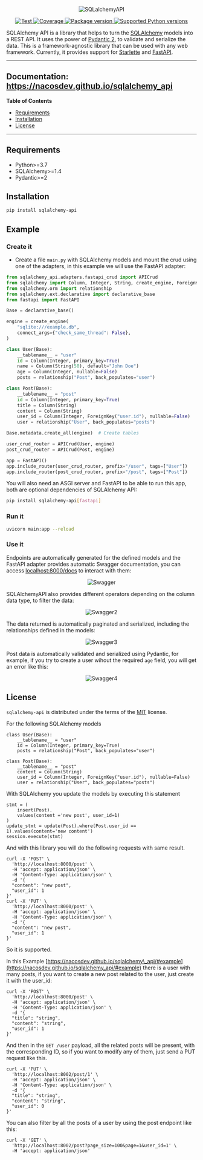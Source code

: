 <p align="center">
  <a><img src="https://raw.githubusercontent.com/nacosdev/sqlalchemy_api/main/docs/assets/images/sqlalchemy_api.png" alt="SQLalchemyAPI"></a>
</p>

<p align="center">
  <a href="https://github.com/nacosdev/sqlalchemy_api/actions?query=workflow%3ATests+event%3Apush+branch%3Amain" target="_blank">
      <img src="https://github.com/nacosdev/sqlalchemy_api/workflows/Tests/badge.svg?event=push&branch=main" alt="Test">
  </a>
  <a href="https://codecov.io/gh/nacosdev/sqlalchemy_api">
      <img src="https://codecov.io/gh/nacosdev/sqlalchemy_api/branch/main/graph/badge.svg" alt="Coverage">
  </a>
  <a href="https://pypi.org/project/sqlalchemy-api" target="_blank">
      <img src="https://img.shields.io/pypi/v/sqlalchemy-api?color=%2334D058&label=pypi%20package" alt="Package version">
  </a>
  <a href="https://pypi.org/project/sqlalchemy-api" target="_blank">
      <img src="https://img.shields.io/pypi/pyversions/fastapi.svg?color=%2334D058" alt="Supported Python versions">
  </a>
</p>

SQLAlchemy API is a library that helps to turn the [SQLAlchemy](https://www.sqlalchemy.org/) models into a REST API. It uses the power of [Pydantic 2](https://docs.pydantic.dev/dev-v2/), to validate and serialize the data. This is a framework-agnostic library that can be used with any web framework. Currently, it provides support for [Starlette](https://www.starlette.io/) and [FastAPI](https://fastapi.tiangolo.com/).

---
**Documentation**: <a href="https://nacosdev.github.io/sqlalchemy_api" target="_blank">https://nacosdev.github.io/sqlalchemy_api</a>
---

**Table of Contents**

- [Requirements](#requirements)
- [Installation](#installation)
- [License](#license)

---

## Requirements

- Python>=3.7
- SQLAlchemy>=1.4
- Pydantic>=2

## Installation

```bash
pip install sqlalchemy-api
```

## Example

### Create it

- Create a file `main.py` with SQLAlchemy models and mount the crud using one of the adapters, in this example we will use the FastAPI adapter:

```python
from sqlalchemy_api.adapters.fastapi_crud import APICrud
from sqlalchemy import Column, Integer, String, create_engine, ForeignKey
from sqlalchemy.orm import relationship
from sqlalchemy.ext.declarative import declarative_base
from fastapi import FastAPI

Base = declarative_base()

engine = create_engine(
    "sqlite:///example.db",
    connect_args={"check_same_thread": False},
)

class User(Base):
    __tablename__ = "user"
    id = Column(Integer, primary_key=True)
    name = Column(String(50), default="John Doe")
    age = Column(Integer, nullable=False)
    posts = relationship("Post", back_populates="user")

class Post(Base):
    __tablename__ = "post"
    id = Column(Integer, primary_key=True)
    title = Column(String)
    content = Column(String)
    user_id = Column(Integer, ForeignKey("user.id"), nullable=False)
    user = relationship("User", back_populates="posts")

Base.metadata.create_all(engine)  # Create tables

user_crud_router = APICrud(User, engine)
post_crud_router = APICrud(Post, engine)

app = FastAPI()
app.include_router(user_crud_router, prefix="/user", tags=["User"])
app.include_router(post_crud_router, prefix="/post", tags=["Post"])
```

You will also need an ASGI server and FastAPI to be able to run this app, both are optional dependencies of SQLAlchemy API:

```bash
pip install sqlalchemy-api[fastapi]
```

### Run it
```bash
uvicorn main:app --reload
```


### Use it
Endpoints are automatically generated for the defined models and the FastAPI adapter provides automatic Swagger documentation, you can access [localhost:8000/docs](localhost:8000/docs) to interact with them:

<p align="center">
  <a><img src="https://raw.githubusercontent.com/nacosdev/sqlalchemy_api/main/docs/assets/images/swagger-1.png" alt="Swagger"></a>
</p>

SQLAlchemyAPI also provides different operators depending on the column data type, to filter the data:

<p align="center">
  <a><img src="https://raw.githubusercontent.com/nacosdev/sqlalchemy_api/main/docs/assets/images/swagger-2.png" alt="Swagger2"></a>
</p>

The data returned is automatically paginated and serialized, including the relationships defined in the models:

<p align="center">
  <a><img src="https://raw.githubusercontent.com/nacosdev/sqlalchemy_api/main/docs/assets/images/swagger-3.png" alt="Swagger3"></a>
</p>

Post data is automatically validated and serialized using Pydantic, for example, if you try to create a user wihout the required `age` field, you will get an error like this:

<p align="center">
  <a><img src="https://raw.githubusercontent.com/nacosdev/sqlalchemy_api/main/docs/assets/images/swagger-4.png" alt="Swagger4"></a>
</p>

## License

`sqlalchemy-api` is distributed under the terms of the [MIT](https://spdx.org/licenses/MIT.html) license.

For the following SQLAlchemy models

```
class User(Base):
    __tablename__ = "user"
    id = Column(Integer, primary_key=True)
    posts = relationship("Post", back_populates="user")

class Post(Base):
    __tablename__ = "post"
    content = Column(String)
    user_id = Column(Integer, ForeignKey("user.id"), nullable=False)
    user = relationship("User", back_populates="posts")
```
With SQLAlchemy you update the models by executing this statement

```
stmt = (
    insert(Post).
    values(content ='new post', user_id=1)
)
update_stmt = update(Post).where(Post.user_id == 1).values(content='new content')
session.execute(stmt)
```

And with this library you will do the following requests with same result.
```
curl -X 'POST' \
  'http://localhost:8000/post' \
  -H 'accept: application/json' \
  -H 'Content-Type: application/json' \
  -d '{
  "content": "new post",
  "user_id": 1
}'
curl -X 'PUT' \
  'http://localhost:8000/post' \
  -H 'accept: application/json' \
  -H 'Content-Type: application/json' \
  -d '{
  "content": "new post",
  "user_id": 1
}'
```
So it is supported.










In this Example [https://nacosdev.github.io/sqlalchemy\_api/#example](https://nacosdev.github.io/sqlalchemy_api/#example) there is a user with many posts, if you want to create a new post related to the user, just create it with the user_id:
```
curl -X 'POST' \
  'http://localhost:8000/post' \
  -H 'accept: application/json' \
  -H 'Content-Type: application/json' \
  -d '{
  "title": "string",
  "content": "string",
  "user_id": 1
}'
```
And then in the `GET /user` payload, all the related posts will be present, with the corresponding ID, so if you want to modify any of them, just send a PUT request like this.
```
curl -X 'PUT' \
  'http://localhost:8002/post/1' \
  -H 'accept: application/json' \
  -H 'Content-Type: application/json' \
  -d '{
  "title": "string",
  "content": "string",
  "user_id": 0
}'
```
You can also filter by all the posts of a user by using the post endpoint like this:
```
curl -X 'GET' \
  'http://localhost:8002/post?page_size=100&page=1&user_id=1' \
  -H 'accept: application/json'
```